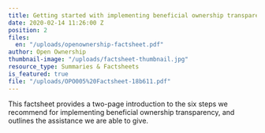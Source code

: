 ```yaml
---
title: Getting started with implementing beneficial ownership transparency
date: 2020-02-14 11:26:00 Z
position: 2
files:
  en: "/uploads/openownership-factsheet.pdf"
author: Open Ownership
thumbnail-image: "/uploads/factsheet-thumbnail.jpg"
resource_type: Summaries & Factsheets
is_featured: true
file: "/uploads/OPO005%20Factsheet-18b611.pdf"
---
```


This factsheet provides a two-page introduction to the six steps we recommend for implementing beneficial ownership transparency, and outlines the assistance we are able to give.
